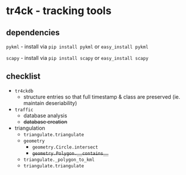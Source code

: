 # tr4ck - tracking tools
## dependencies
`pykml` - install via `pip install pykml` or `easy_install pykml`

`scapy` - install via `pip install scapy` or `easy_install scapy`

## checklist
- `tr4ckdb`
  - structure entries so that full timestamp & class are preserved (ie. maintain deseriability)
- `traffic`
  - database analysis
  - ~~database creation~~
- triangulation
  - `triangulate.triangulate`
  - `geometry`
    - `geometry.Circle.intersect`
    - ~~`geometry.Polygon.__contains__`~~
  - `triangulate._polygon_to_kml`
  - `triangulate.triangulate`
